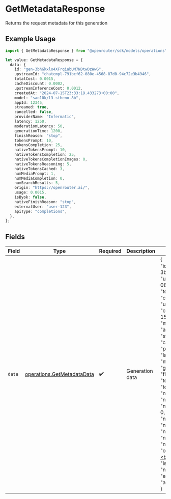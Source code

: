# GetMetadataResponse

Returns the request metadata for this generation

## Example Usage

```typescript
import { GetMetadataResponse } from "@openrouter/sdk/models/operations";

let value: GetMetadataResponse = {
  data: {
    id: "gen-3bhGkxlo4XFrqiabUM7NDtwDzWwG",
    upstreamId: "chatcmpl-791bcf62-080e-4568-87d0-94c72e3b4946",
    totalCost: 0.0015,
    cacheDiscount: 0.0002,
    upstreamInferenceCost: 0.0012,
    createdAt: "2024-07-15T23:33:19.433273+00:00",
    model: "sao10k/l3-stheno-8b",
    appId: 12345,
    streamed: true,
    cancelled: false,
    providerName: "Infermatic",
    latency: 1250,
    moderationLatency: 50,
    generationTime: 1200,
    finishReason: "stop",
    tokensPrompt: 10,
    tokensCompletion: 25,
    nativeTokensPrompt: 10,
    nativeTokensCompletion: 25,
    nativeTokensCompletionImages: 0,
    nativeTokensReasoning: 5,
    nativeTokensCached: 3,
    numMediaPrompt: 1,
    numMediaCompletion: 0,
    numSearchResults: 5,
    origin: "https://openrouter.ai/",
    usage: 0.0015,
    isByok: false,
    nativeFinishReason: "stop",
    externalUser: "user-123",
    apiType: "completions",
  },
};
```

## Fields

| Field                                                                                                                                                                                                                                                                                                                                                                                                                                                                                                                                                                                                                                                                                                                                                                                                                                                                                                                   | Type                                                                                                                                                                                                                                                                                                                                                                                                                                                                                                                                                                                                                                                                                                                                                                                                                                                                                                                    | Required                                                                                                                                                                                                                                                                                                                                                                                                                                                                                                                                                                                                                                                                                                                                                                                                                                                                                                                | Description                                                                                                                                                                                                                                                                                                                                                                                                                                                                                                                                                                                                                                                                                                                                                                                                                                                                                                             | Example                                                                                                                                                                                                                                                                                                                                                                                                                                                                                                                                                                                                                                                                                                                                                                                                                                                                                                                 |
| ----------------------------------------------------------------------------------------------------------------------------------------------------------------------------------------------------------------------------------------------------------------------------------------------------------------------------------------------------------------------------------------------------------------------------------------------------------------------------------------------------------------------------------------------------------------------------------------------------------------------------------------------------------------------------------------------------------------------------------------------------------------------------------------------------------------------------------------------------------------------------------------------------------------------- | ----------------------------------------------------------------------------------------------------------------------------------------------------------------------------------------------------------------------------------------------------------------------------------------------------------------------------------------------------------------------------------------------------------------------------------------------------------------------------------------------------------------------------------------------------------------------------------------------------------------------------------------------------------------------------------------------------------------------------------------------------------------------------------------------------------------------------------------------------------------------------------------------------------------------- | ----------------------------------------------------------------------------------------------------------------------------------------------------------------------------------------------------------------------------------------------------------------------------------------------------------------------------------------------------------------------------------------------------------------------------------------------------------------------------------------------------------------------------------------------------------------------------------------------------------------------------------------------------------------------------------------------------------------------------------------------------------------------------------------------------------------------------------------------------------------------------------------------------------------------- | ----------------------------------------------------------------------------------------------------------------------------------------------------------------------------------------------------------------------------------------------------------------------------------------------------------------------------------------------------------------------------------------------------------------------------------------------------------------------------------------------------------------------------------------------------------------------------------------------------------------------------------------------------------------------------------------------------------------------------------------------------------------------------------------------------------------------------------------------------------------------------------------------------------------------- | ----------------------------------------------------------------------------------------------------------------------------------------------------------------------------------------------------------------------------------------------------------------------------------------------------------------------------------------------------------------------------------------------------------------------------------------------------------------------------------------------------------------------------------------------------------------------------------------------------------------------------------------------------------------------------------------------------------------------------------------------------------------------------------------------------------------------------------------------------------------------------------------------------------------------- |
| `data`                                                                                                                                                                                                                                                                                                                                                                                                                                                                                                                                                                                                                                                                                                                                                                                                                                                                                                                  | [operations.GetMetadataData](../../models/operations/getmetadatadata.md)                                                                                                                                                                                                                                                                                                                                                                                                                                                                                                                                                                                                                                                                                                                                                                                                                                                | :heavy_check_mark:                                                                                                                                                                                                                                                                                                                                                                                                                                                                                                                                                                                                                                                                                                                                                                                                                                                                                                      | Generation data                                                                                                                                                                                                                                                                                                                                                                                                                                                                                                                                                                                                                                                                                                                                                                                                                                                                                                         | {<br/>"id": "gen-3bhGkxlo4XFrqiabUM7NDtwDzWwG",<br/>"upstream_id": "chatcmpl-791bcf62-080e-4568-87d0-94c72e3b4946",<br/>"total_cost": 0.0015,<br/>"cache_discount": 0.0002,<br/>"upstream_inference_cost": 0.0012,<br/>"created_at": "2024-07-15T23:33:19.433273+00:00",<br/>"model": "sao10k/l3-stheno-8b",<br/>"app_id": 12345,<br/>"streamed": true,<br/>"cancelled": false,<br/>"provider_name": "Infermatic",<br/>"latency": 1250,<br/>"moderation_latency": 50,<br/>"generation_time": 1200,<br/>"finish_reason": "stop",<br/>"tokens_prompt": 10,<br/>"tokens_completion": 25,<br/>"native_tokens_prompt": 10,<br/>"native_tokens_completion": 25,<br/>"native_tokens_completion_images": 0,<br/>"native_tokens_reasoning": 5,<br/>"native_tokens_cached": 3,<br/>"num_media_prompt": 1,<br/>"num_media_completion": 0,<br/>"num_search_results": 5,<br/>"origin": "https://openrouter.ai/",<br/>"usage": 0.0015,<br/>"is_byok": false,<br/>"native_finish_reason": "stop",<br/>"external_user": "user-123",<br/>"api_type": "completions"<br/>} |